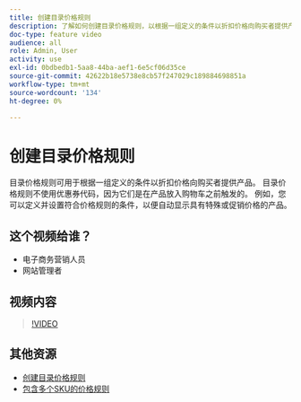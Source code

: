 ```yaml
---
title: 创建目录价格规则
description: 了解如何创建目录价格规则，以根据一组定义的条件以折扣价格向购买者提供产品。
doc-type: feature video
audience: all
role: Admin, User
activity: use
exl-id: 0bdbedb1-5aa8-44ba-aef1-6e5cf06d35ce
source-git-commit: 42622b18e5738e8cb57f247029c189884698851a
workflow-type: tm+mt
source-wordcount: '134'
ht-degree: 0%

---
```


# 创建目录价格规则

目录价格规则可用于根据一组定义的条件以折扣价格向购买者提供产品。 目录价格规则不使用优惠券代码，因为它们是在产品放入购物车之前触发的。 例如，您可以定义并设置符合价格规则的条件，以便自动显示具有特殊或促销价格的产品。

## 这个视频给谁？

- 电子商务营销人员
- 网站管理者

## 视频内容

>[!VIDEO](https://video.tv.adobe.com/v/343834?quality=12&learn=on)

## 其他资源

- [创建目录价格规则](https://docs.magento.com/user-guide/marketing/price-rules-catalog-create.html)
- [包含多个SKU的价格规则](https://docs.magento.com/user-guide/marketing/price-rule-multiple-sku.html)
